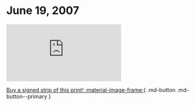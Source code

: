 # June 19, 2007

![](https://www.achewood.com/comic.php?date=06192007)

[Buy a signed strip of this print! :material-image-frame:](https://achewood-holiday-pop-up.myshopify.com/products/strip#06192007){ .md-button .md-button--primary }
